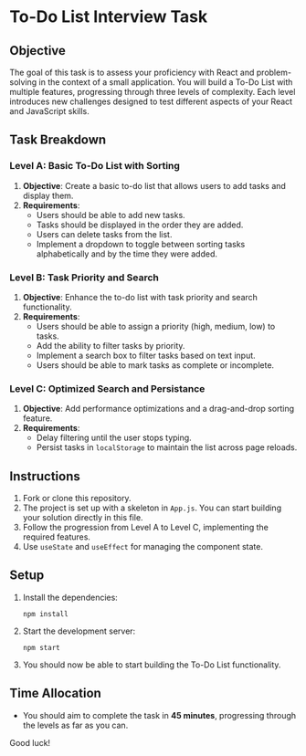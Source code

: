 # To-Do List Interview Task

## Objective

The goal of this task is to assess your proficiency with React and problem-solving in the context of a small application. You will build a To-Do List with multiple features, progressing through three levels of complexity. Each level introduces new challenges designed to test different aspects of your React and JavaScript skills.

## Task Breakdown

### Level A: Basic To-Do List with Sorting

1. **Objective**: Create a basic to-do list that allows users to add tasks and display them.
2. **Requirements**:
   - Users should be able to add new tasks.
   - Tasks should be displayed in the order they are added.
   - Users can delete tasks from the list.
   - Implement a dropdown to toggle between sorting tasks alphabetically and by the time they were added.

### Level B: Task Priority and Search

1. **Objective**: Enhance the to-do list with task priority and search functionality.
2. **Requirements**:
   - Users should be able to assign a priority (high, medium, low) to tasks.
   - Add the ability to filter tasks by priority.
   - Implement a search box to filter tasks based on text input.
   - Users should be able to mark tasks as complete or incomplete.

### Level C: Optimized Search and Persistance

1. **Objective**: Add performance optimizations and a drag-and-drop sorting feature.
2. **Requirements**:
   - Delay filtering until the user stops typing.
   - Persist tasks in `localStorage` to maintain the list across page reloads.

## Instructions

1. Fork or clone this repository.
2. The project is set up with a skeleton in `App.js`. You can start building your solution directly in this file.
3. Follow the progression from Level A to Level C, implementing the required features.
4. Use `useState` and `useEffect` for managing the component state.

## Setup

1. Install the dependencies:

   ```
   npm install
   ```

2. Start the development server:

   ```
   npm start
   ```

3. You should now be able to start building the To-Do List functionality.

## Time Allocation

- You should aim to complete the task in **45 minutes**, progressing through the levels as far as you can.

Good luck!
